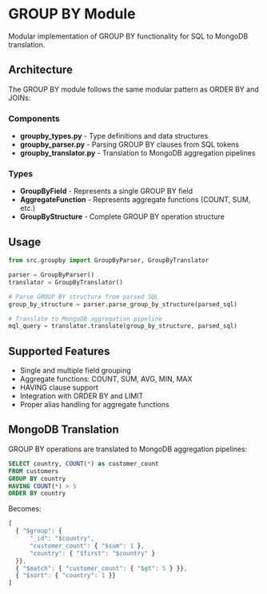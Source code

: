 # GROUP BY Module

Modular implementation of GROUP BY functionality for SQL to MongoDB translation.

## Architecture

The GROUP BY module follows the same modular pattern as ORDER BY and JOINs:

### Components

- **groupby_types.py** - Type definitions and data structures
- **groupby_parser.py** - Parsing GROUP BY clauses from SQL tokens  
- **groupby_translator.py** - Translation to MongoDB aggregation pipelines

### Types

- **GroupByField** - Represents a single GROUP BY field
- **AggregateFunction** - Represents aggregate functions (COUNT, SUM, etc.)
- **GroupByStructure** - Complete GROUP BY operation structure

## Usage

```python
from src.groupby import GroupByParser, GroupByTranslator

parser = GroupByParser()
translator = GroupByTranslator()

# Parse GROUP BY structure from parsed SQL
group_by_structure = parser.parse_group_by_structure(parsed_sql)

# Translate to MongoDB aggregation pipeline
mql_query = translator.translate(group_by_structure, parsed_sql)
```

## Supported Features

- Single and multiple field grouping
- Aggregate functions: COUNT, SUM, AVG, MIN, MAX
- HAVING clause support
- Integration with ORDER BY and LIMIT
- Proper alias handling for aggregate functions

## MongoDB Translation

GROUP BY operations are translated to MongoDB aggregation pipelines:

```sql
SELECT country, COUNT(*) as customer_count 
FROM customers 
GROUP BY country 
HAVING COUNT(*) > 5
ORDER BY country
```

Becomes:

```javascript
[
  { "$group": { 
      "_id": "$country", 
      "customer_count": { "$sum": 1 },
      "country": { "$first": "$country" }
  }},
  { "$match": { "customer_count": { "$gt": 5 } }},
  { "$sort": { "country": 1 }}
]
```
